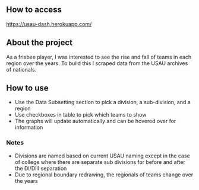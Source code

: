 ## How to access
https://usau-dash.herokuapp.com/

## About the project
As a frisbee player, I was interested to see the rise and fall of teams in each region over the years.
To build this I scraped data from the USAU archives of nationals.


## How to use
* Use the Data Subsetting section to pick a division, a sub-division, and a region
* Use checkboxes in table to pick which teams to show
* The graphs will update automatically and can be hovered over for information

### Notes
* Divisions are named based on current USAU naming except in the case of college where there are separate
sub divisions for before and after the DI/DIII separation
* Due to regional boundary redrawing, the regionals of teams change over the years

